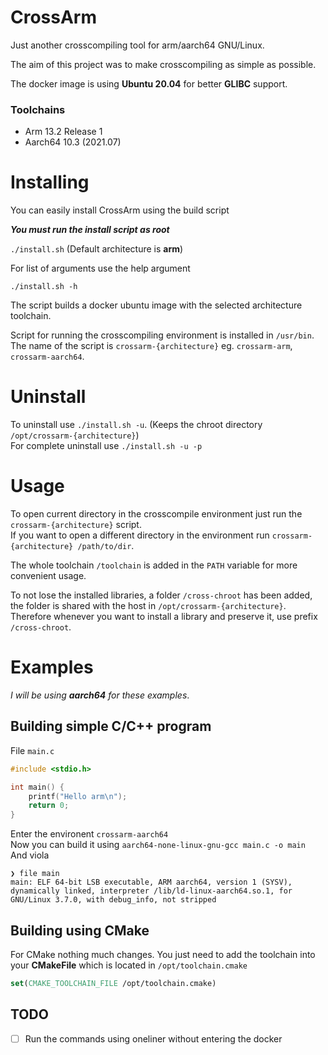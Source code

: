 # CrossArm

Just another crosscompiling tool for arm/aarch64 GNU/Linux.

The aim of this project was to make crosscompiling as simple as possible.

The docker image is using **Ubuntu 20.04** for better **GLIBC** support.

### Toolchains 
- Arm 13.2 Release 1
- Aarch64 10.3 (2021.07)

# Installing
You can easily install CrossArm using the build script

_**You must run the install script as root**_

`./install.sh` (Default architecture is **arm**)

For list of arguments use the help argument

`./install.sh -h`


The script builds a docker ubuntu image with the selected architecture toolchain.

Script for running the crosscompiling environment is installed in `/usr/bin`.\
The name of the script is `crossarm-{architecture}` eg. `crossarm-arm`, `crossarm-aarch64`.

# Uninstall
To uninstall use `./install.sh -u`. (Keeps the chroot directory `/opt/crossarm-{architecture}`)\
For complete uninstall use `./install.sh -u -p`

# Usage
To open current directory in the crosscompile environment just run the `crossarm-{architecture}` script.\
If you want to open a different directory in the environment run `crossarm-{architecture} /path/to/dir`.

The whole toolchain `/toolchain` is added in the `PATH` variable for more convenient usage.

To not lose the installed libraries, a folder `/cross-chroot` has been added, the folder is shared with the host in `/opt/crossarm-{architecture}`.\
Therefore whenever you want to install a library and preserve it, use prefix `/cross-chroot`.

# Examples
*I will be using __aarch64__ for these examples*.

## Building simple C/C++ program

File `main.c`
```c
#include <stdio.h>

int main() {
    printf("Hello arm\n");
    return 0;
}
```

Enter the environent `crossarm-aarch64`\
Now you can build it using `aarch64-none-linux-gnu-gcc main.c -o main`\
And viola 
```shell
❯ file main
main: ELF 64-bit LSB executable, ARM aarch64, version 1 (SYSV), dynamically linked, interpreter /lib/ld-linux-aarch64.so.1, for GNU/Linux 3.7.0, with debug_info, not stripped
```

## Building using CMake
For CMake nothing much changes. You just need to add the toolchain into your **CMakeFile** which is located in `/opt/toolchain.cmake`

```cmake
set(CMAKE_TOOLCHAIN_FILE /opt/toolchain.cmake)
```

## TODO
- [ ] Run the commands using oneliner without entering the docker